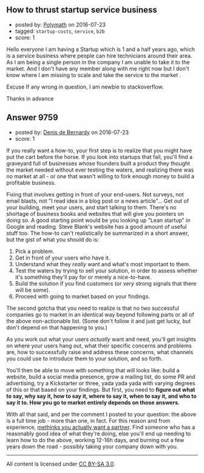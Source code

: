 ## How to thrust startup service business

- posted by: [Polymath](https://stackexchange.com/users/8001372/polymath) on 2016-07-23
- tagged: `startup-costs`, `service`, `b2b`
- score: 1

Hello everyone I am having a Startup which is 1 and a half years ago, which is a service business where people can hire technicians around their area. As I am being a single person in the company I am unable to take it to the market. And I don't have any member along with me right now but I don't know where I am missing to scale and take the service to the market .

Excuse If any wrong in question, I am newbie to stackoverflow.

Thanks in advance 



## Answer 9759

- posted by: [Denis de Bernardy](https://stackexchange.com/users/182468/denis-de-bernardy) on 2016-07-23
- score: 1

If you really want a how-to, your first step is to realize that you might have put the cart before the horse. If you look into startups that fail, you'll find a graveyard full of businesses whose founders built a product they thought the market needed without ever testing the waters, and realizing there was no market at all - or one that wasn't willing to fork enough money to build a profitable business.

Fixing that involves getting in front of your end-users. Not surveys, not email blasts, not "I read idea in a blog post or a news article"... Get out of your building, meet your users, and start talking to them. There's no shortage of business books and websites that will give you pointers on doing so. A good starting point would be you looking up "Lean startup" in Google and reading. Steve Blank's website has a good amount of useful stuff too. The how-to can't realistically be summarized in a short answer, but the gist of what you should do is:

1. Pick a problem.
2. Get in front of your users who have it.
3. Understand what they _really_ want and what's most important to them.
4. Test the waters by trying to sell your solution, in order to assess whether it's something they'll pay for or merely a nice-to-have.
5. Build the solution if you find customers (or _very_ strong signals that there will be some).
6. Proceed with going to market based on your findings.

The second gotcha that you need to realize is that no two successful companies go to market in an identical way beyond following parts or all of the above non-actionable list. (Some don't follow it and just get lucky, but don't depend on that happening to you.)

As you work out what your users _actually_ want and need, you'll get insights on where your users hang out, what their specific concerns and problems are, how to successfully raise and address these concerns, what channels you could use to introduce them to your solution, and so forth.

You'll then be able to move with something that will looks like: build a website, build a social media presence, grow a mailing list, do some PR and advertising, try a Kickstarter or three, yada yada yada with varying degrees of this or that based on your findings. But first, you need to **figure out what to say, why say it, how to say it, where to say it, when to say it, and who to say it to. How you go to market entirely depends on those answers.**

With all that said, and per the comment I posted to your question: the above is a full time job - more than one, in fact. For this reason and from experience, [methinks you actually want a partner](https://startups.stackexchange.com/questions/3666/is-it-feasible-to-launch-an-app-working-alone). Find someone who has a reasonably good idea of what they're doing, else you'll end up needing to learn how to do the above, working 12-16h days, and burning out a few years down the road - possibly taking your company down with you.



---

All content is licensed under [CC BY-SA 3.0](https://creativecommons.org/licenses/by-sa/3.0/).
